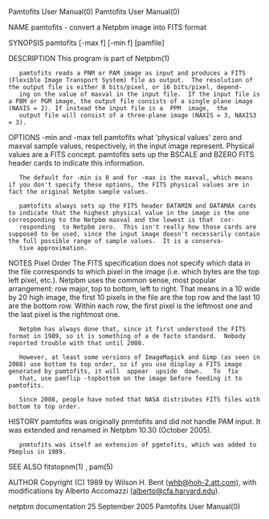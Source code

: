 Pamtofits User Manual(0)                                                                                                                                                             Pamtofits User Manual(0)



NAME
       pamtofits - convert a Netpbm image into FITS format


SYNOPSIS
       pamtofits [-max f] [-min f] [pamfile]


DESCRIPTION
       This program is part of Netpbm(1)

       pamtofits reads a PNM or PAM image as input and produces a FITS (Flexible Image Transport System) file as output.  The resolution of the output file is either 8 bits/pixel, or 16 bits/pixel, depend-
       ing on the value of maxval in the input file.  If the input file is a PBM or PGM image, the output file consists of a single plane image (NAXIS = 2). If instead the input file is a  PPM  image,  the
       output file will consist of a three-plane image (NAXIS = 3, NAXIS3 = 3).


OPTIONS
       -min  and -max tell pamtofits what 'physical values' zero and maxval sample values, respectively, in the input image represent.  Physical values are a FITS concept.  pamtofits sets up the BSCALE and
       BZERO FITS header cards to indicate this information.

       The default for -min is 0 and for -max is the maxval, which means if you don't specify these options, the FITS physical values are in fact the original Netpbm sample values.

       pamtofits always sets up the FITS header DATAMIN and DATAMAX cards to indicate that the highest physical value in the image is the one corresponding to the Netpbm maxval and the lowest is that  cor-
       responding  to Netpbm zero.  This isn't really how those cards are supposed to be used, since the input image doesn't necessarily contain the full possible range of sample values.  It is a conserva-
       tive approximation.


NOTES
   Pixel Order
       The FITS specification does not specify which data in the file corresponds to which pixel in the image (i.e. which bytes are the top left pixel, etc.).  Netpbm uses the common  sense,  most  popular
       arrangement: row major, top to bottom, left to right.  That means in a 10 wide by 20 high image, the first 10 pixels in the file are the top row and the last 10 are the bottom row.  Within each row,
       the first pixel is the leftmost one and the last pixel is the rightmost one.

       Netpbm has always done that, since it first understood the FITS format in 1989, so it is something of a de facto standard.  Nobody reported trouble with that until 2008.

       However, at least some versions of ImageMagick and Gimp (as seen in 2008) use bottom to top order, so if you use display a FITS image generated by pamtofits, it will  appear  upside  down.   To  fix
       that, use pamflip -topbottom on the image before feeding it to pamtofits.

       Since 2008, people have noted that NASA distributes FITS files with bottom to top order.



HISTORY
       pamtofits was originally pnmtofits and did not handle PAM input.  It was extended and renamed in Netpbm 10.30 (October 2005).

       pnmtofits was itself an extension of pgmtofits, which was added to Pbmplus in 1989.


SEE ALSO
       fitstopnm(1) , pam(5)



AUTHOR
       Copyright (C) 1989 by Wilson H. Bent (whb@hoh-2.att.com), with modifications by Alberto Accomazzi (alberto@cfa.harvard.edu).



netpbm documentation                                                                          25 September 2005                                                                      Pamtofits User Manual(0)
